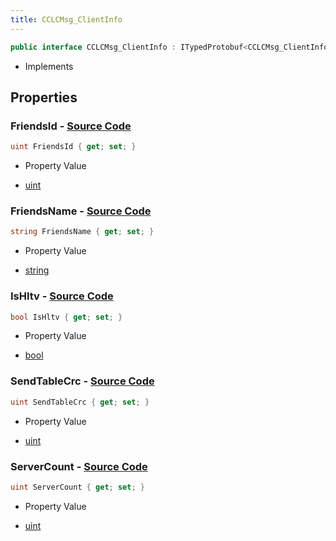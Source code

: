 ```yaml
---
title: CCLCMsg_ClientInfo
---
```


```csharp
public interface CCLCMsg_ClientInfo : ITypedProtobuf<CCLCMsg_ClientInfo>, INativeHandle, INetMessage<CCLCMsg_ClientInfo>, IDisposable
```

- Implements

## Properties

### **FriendsId** - [Source Code](https://github.com/swiftly-solution/swiftlys2/blob/main/managed/src/SwiftlyS2.Generated/Protobufs/Interfaces/CCLCMsg_ClientInfo.cs#L27)

```csharp
uint FriendsId { get; set; }
```

- Property Value

- [uint](https://learn.microsoft.com/dotnet/api/system.uint32)

### **FriendsName** - [Source Code](https://github.com/swiftly-solution/swiftlys2/blob/main/managed/src/SwiftlyS2.Generated/Protobufs/Interfaces/CCLCMsg_ClientInfo.cs#L30)

```csharp
string FriendsName { get; set; }
```

- Property Value

- [string](https://learn.microsoft.com/dotnet/api/system.string)

### **IsHltv** - [Source Code](https://github.com/swiftly-solution/swiftlys2/blob/main/managed/src/SwiftlyS2.Generated/Protobufs/Interfaces/CCLCMsg_ClientInfo.cs#L24)

```csharp
bool IsHltv { get; set; }
```

- Property Value

- [bool](https://learn.microsoft.com/dotnet/api/system.boolean)

### **SendTableCrc** - [Source Code](https://github.com/swiftly-solution/swiftlys2/blob/main/managed/src/SwiftlyS2.Generated/Protobufs/Interfaces/CCLCMsg_ClientInfo.cs#L18)

```csharp
uint SendTableCrc { get; set; }
```

- Property Value

- [uint](https://learn.microsoft.com/dotnet/api/system.uint32)

### **ServerCount** - [Source Code](https://github.com/swiftly-solution/swiftlys2/blob/main/managed/src/SwiftlyS2.Generated/Protobufs/Interfaces/CCLCMsg_ClientInfo.cs#L21)

```csharp
uint ServerCount { get; set; }
```

- Property Value

- [uint](https://learn.microsoft.com/dotnet/api/system.uint32)

